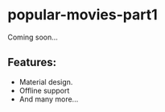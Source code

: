 # popular-movies-part1
Coming soon...

## Features:
* Material design.
* Offline support
* And many more...
